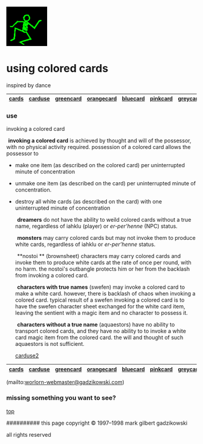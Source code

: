 ![dancer](assets/dancer.gif)

# using colored cards



inspired by dance

|  [cards](cards.md)  |  [carduse](carduse.md)  |  [greencard](greencard.md)  |  [orangecard](orangecard.md)  |  [bluecard](bluecard.md)  |  [pinkcard](pinkcard.md)  |  [greycard](greycard.md)  |  [mintcard](mintcard.md)  |  [goldcard](goldcard.md)  |  [yellowcard](yellowcard.md)  | 
| ------------------- | ----------------------- | --------------------------- | ----------------------------- | ------------------------- | ------------------------- | ------------------------- | ------------------------- | ------------------------- | ----------------------------- | 

 






### **use**



invoking a colored card





  ![xparent](assets/xparent.gif) **invoking a colored card** is achieved by thought and will of the possessor, with no physical activity required. possession of a colored card allows the possessor to 

* make one item (as described on the colored card) per uninterrupted minute of concentration
* unmake one item (as described on the card) per uninterrupted minute of concentration.
* destroy all white cards (as described on the card) with one uninterrupted minute of concentration



  ![xparent](assets/xparent.gif) **dreamers** do not have the ability to weild colored cards without a true name, regardless of iahklu (player) or *er-per’henne* (NPC) status.

  ![xparent](assets/xparent.gif) **monsters** may carry colored cards but may not invoke them to produce white cards, regardless of iahklu or *er-per’henne* status.

  ![xparent](assets/xparent.gif) **nostoi ** (brownsheet) characters may carry colored cards and invoke them to produce white cards at the rate of once per round, with no harm. the nostoi's outbangle protects him or her from the backlash from invoking a colored card.

  ![xparent](assets/xparent.gif) **characters with true names** (swefen) may invoke a colored card to make a white card. however, there is backlash of chaos when invoking a colored card. typical result of a swefen invoking a colored card is to have the swefen character sheet exchanged for the white card item, leaving the sentient with a magic item and no character to possess it.

  ![xparent](assets/xparent.gif) **characters without a true name** (aquaestors) have no ability to transport colored cards, and they have no ability to to invoke a white card magic item from the colored card. the will and thought of such aquaestors is not sufficient.

 





  [carduse2](carduse2.md)  





 

|  [cards](cards.md)  |  [carduse](carduse.md)  |  [greencard](greencard.md)  |  [orangecard](orangecard.md)  |  [bluecard](bluecard.md)  |  [pinkcard](pinkcard.md)  |  [greycard](greycard.md)  |  [mintcard](mintcard.md)  |  [goldcard](goldcard.md)  |  [yellowcard](yellowcard.md)  | 
| ------------------- | ----------------------- | --------------------------- | ----------------------------- | ------------------------- | ------------------------- | ------------------------- | ------------------------- | ------------------------- | ----------------------------- | 

 

 (mailto:worlorn-webmaster@gadzikowski.com) 


### missing something you want to see?



 [top](#top) 


########## this page copyright © 1997–1998 mark gilbert gadzikowski

all rights reserved